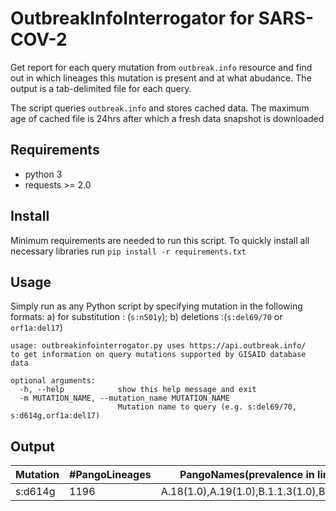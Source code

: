 # OutbreakInfoInterrogator for SARS-COV-2
Get report for each query mutation from `outbreak.info` resource and find out in which lineages this mutation is present and at what abudance. The output is a tab-delimited file for each query.

The script queries `outbreak.info` and stores cached data. The maximum age of cached file is 24hrs after which a fresh data snapshot is downloaded

## Requirements
- python 3
- requests >= 2.0

## Install
Minimum requirements are needed to run this script. To quickly install all necessary libraries run `pip install -r requirements.txt`


## Usage
Simply run as any Python script by specifying mutation in the following formats: a) for substitution <Gene>:<Substituion> (`s:n501y`); b) deletions <Gene>:<Deletion>(`s:del69/70` or `orf1a:del17`)

```
usage: outbreakinfointerrogator.py uses https://api.outbreak.info/ 
to get information on query mutations supported by GISAID database data

optional arguments:
  -h, --help            show this help message and exit
  -m MUTATION_NAME, --mutation_name MUTATION_NAME
                        Mutation name to query (e.g. s:del69/70, s:d614g,orf1a:del17)
```


## Output

|Mutation|#PangoLineages|PangoNames(prevalence in lineage)|
|--------|--------------|---------------------------------|
|s:d614g|1196	|A.18(1.0),A.19(1.0),B.1.1.3(1.0),B.1.1.4(1.0)|